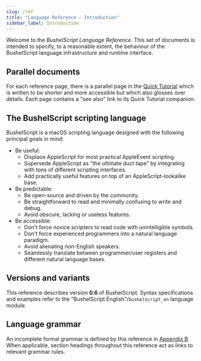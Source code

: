 ```yaml
---
slug: /ref
title: "Language Reference – Introduction"
sidebar_label: Introduction
---
```


Welcome to the _BushelScript Language Reference_. This set of documents is intended to specify, to a reasonable extent, the behaviour of the BushelScript language infrastructure and runtime interface.

## Parallel documents

For each reference page, there is a parallel page in the [Quick Tutorial](/help/docs/tutorial) which is written to be shorter and more accessible but which also glosses over details. Each page contains a "see also" link to its Quick Tutorial companion.

## The BushelScript scripting language

BushelScript is a macOS scripting language designed with the following principal goals in mind:

- Be useful:
  - Displace AppleScript for most practical AppleEvent scripting.
  - Supersede AppleScript as "the ultimate duct tape" by integrating with tons of different scripting interfaces.
  - Add practically useful features on top of an AppleScript-lookalike base.
- Be predictable:
  - Be open-source and driven by the community.
  - Be straightforward to read and minimally confusing to write and debug.
  - Avoid obscure, lacking or useless features.
- Be accessible:
  - Don't force novice scripters to read code with unintelligible symbols.
  - Don't force experienced programmers into a natural language paradigm.
  - Avoid alienating non-English speakers.
  - Seamlessly translate between programmer/user registers and different natural language bases.

## Versions and variants

This reference describes version **0.6** of BushelScript. Syntax specifications and examples refer to the "BushelScript English"/`bushelscript_en` language module.

## Language grammar

An incomplete formal grammar is defined by this reference in [Appendix B](/docs/ref/grammar). When applicable, section headings throughout this reference act as links to relevant grammar rules.

